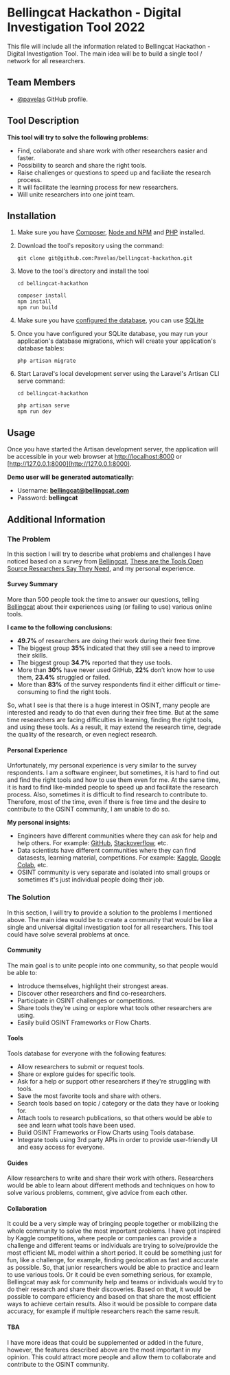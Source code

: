 # Bellingcat Hackathon - Digital Investigation Tool 2022

This file will include all the information related to Bellingcat Hackathon - Digital Investigation Tool. The main idea will be to build a single tool / network for all researchers.

## Team Members

-   [@pavelas](https://github.com/Pavelas) GitHub profile.

## Tool Description

**This tool will try to solve the following problems:**

-   Find, collaborate and share work with other researchers easier and faster.
-   Possibility to search and share the right tools.
-   Raise challenges or questions to speed up and faciliate the research process.
-   It will facilitate the learning process for new researchers.
-   Will unite researchers into one joint team.

## Installation

1.  Make sure you have [Composer](https://getcomposer.org/), [Node and NPM](https://nodejs.org/en/) and [PHP](https://www.php.net/) installed.

2.  Download the tool's repository using the command:

    ```
    git clone git@github.com:Pavelas/bellingcat-hackathon.git
    ```

3.  Move to the tool's directory and install the tool

    ```
    cd bellingcat-hackathon

    composer install
    npm install
    npm run build
    ```

4.  Make sure you have [configured the database](https://laravel.com/docs/9.x#databases-and-migrations), you can use [SQLite](https://www.sqlite.org/index.html)

5.  Once you have configured your SQLite database, you may run your application's database migrations, which will create your application's database tables:

    ```
    php artisan migrate
    ```

6.  Start Laravel's local development server using the Laravel's Artisan CLI serve command:

    ```
    cd bellingcat-hackathon

    php artisan serve
    npm run dev
    ```

## Usage

Once you have started the Artisan development server, the application will be accessible in your web browser at [http://localhost:8000](http://localhost:8000) or [http://127.0.0.1:8000](http://127.0.0.1:8000).

**Demo user will be generated automatically:**

-   Username: **bellingcat@bellingcat.com**
-   Password: **bellingcat**

## Additional Information

### The Problem

In this section I will try to describe what problems and challenges I have noticed based on a survey from [Bellingcat](https://www.bellingcat.com/), [These are the Tools Open Source Researchers Say They Need](https://www.bellingcat.com/resources/2022/08/12/these-are-the-tools-open-source-researchers-say-they-need), and my personal experience.

#### Survey Summary

More than 500 people took the time to answer our questions, telling [Bellingcat](https://www.bellingcat.com/) about their experiences using (or failing to use) various online tools.

**I came to the following conclusions:**

-   **49.7%** of researchers are doing their work during their free time.
-   The biggest group **35%** indicated that they still see a need to improve their skills.
-   The biggest group **34.7%** reported that they use tools.
-   More than **30%** have never used GitHub, **22%** don’t know how to use them, **23.4%** struggled or failed.
-   More than **83%** of the survey respondents find it either difficult or time-consuming to find the right tools.

So, what I see is that there is a huge interest in OSINT, many people are interested and ready to do that even during their free time. But at the same time researchers are facing difficulties in learning, finding the right tools, and using these tools. As a result, it may extend the research time, degrade the quality of the research, or even neglect research.

#### Personal Experience

Unfortunately, my personal experience is very similar to the survey respondents. I am a software engineer, but sometimes, it is hard to find out and find the right tools and how to use them even for me. At the same time, it is hard to find like-minded people to speed up and facilitate the research process. Also, sometimes it is difficult to find research to contribute to. Therefore, most of the time, even if there is free time and the desire to contribute to the OSINT community, I am unable to do so.

**My personal insights:**

-   Engineers have different communities where they can ask for help and help others. For example: [GitHub](https://github.com), [Stackoverflow](https://stackoverflow.com), etc.
-   Data scientists have different communities where they can find datasests, learning material, competitions. For example: [Kaggle](https://www.kaggle.com), [Google Colab](https://colab.research.google.com), etc.
-   OSINT community is very separate and isolated into small groups or sometimes it's just individual people doing their job.

### The Solution

In this section, I will try to provide a solution to the problems I mentioned above. The main idea would be to create a community that would be like a single and universal digital investigation tool for all researchers. This tool could have solve several problems at once.

#### Community

The main goal is to unite people into one community, so that people would be able to:

-   Introduce themselves, highlight their strongest areas.
-   Discover other researchers and find co-researchers.
-   Participate in OSINT challenges or competitions.
-   Share tools they're using or explore what tools other researchers are using.
-   Easily build OSINT Frameworks or Flow Charts.

#### Tools

Tools database for everyone with the following features:

-   Allow researchers to submit or request tools.
-   Share or explore guides for specific tools.
-   Ask for a help or support other researchers if they're struggling with tools.
-   Save the most favorite tools and share with others.
-   Search tools based on topic / category or the data they have or looking for.
-   Attach tools to research publications, so that others would be able to see and learn what tools have been used.
-   Build OSINT Frameworks or Flow Charts using Tools database.
-   Integrate tools using 3rd party APIs in order to provide user-friendly UI and easy access for everyone.

#### Guides

Allow researchers to write and share their work with others. Researchers would be able to learn about different methods and techniques on how to solve various problems, comment, give advice from each other.

#### Collaboration

It could be a very simple way of bringing people together or mobilizing the whole community to solve the most important problems. I have got inspired by Kaggle competitions, where people or companies can provide a challenge and different teams or individuals are trying to solve/provide the most efficient ML model within a short period. It could be something just for fun, like a challenge, for example, finding geolocation as fast and accurate as possible. So, that junior researchers would be able to practice and learn to use various tools. Or it could be even something serious, for example, Bellingcat may ask for community help and teams or individuals would try to do their research and share their discoveries. Based on that, it would be possible to compare efficiency and based on that share the most efficient ways to achieve certain results. Also it would be possible to compare data accuracy, for example if multiple researchers reach the same result.

#### TBA

I have more ideas that could be supplemented or added in the future, however, the features described above are the most important in my opinion. This could attract more people and allow them to collaborate and contribute to the OSINT community.
